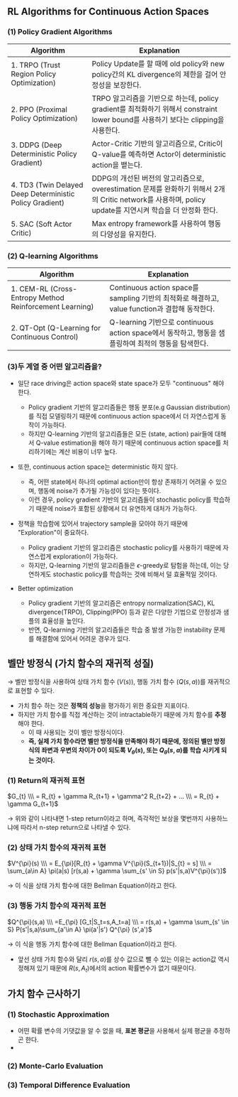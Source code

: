## RL Algorithms for Continuous Action Spaces

### (1) Policy Gradient Algorithms
|Algorithm|Explanation|
|---------|-------------------------|
|1. TRPO (Trust Region Policy Optimization)|Policy Update를 할 때에 old policy와 new policy간의 KL divergence의 제한을 걸어 안정성을 보장한다.|
|2. PPO (Proximal Policy Optimization)|TRPO 알고리즘을 기반으로 하는데, policy gradient를 최적화하기 위해서 constraint lower bound를 사용하기 보다는 clipping을 사용한다.|
|3. DDPG (Deep Deterministic Policy Gradient)|Actor-Critic 기반의 알고리즘으로, Critic이 Q-value를 예측하면 Actor이 deterministic action을 뱉는다.|
|4. TD3 (Twin Delayed Deep Deterministic Policy Gradient)|DDPG의 개선된 버전의 알고리즘으로, overestimation 문제를 완화하기 위해서 2개의 Critic network를 사용하며, policy update를 지연시켜 학습을 더 안정화 한다.|
|5. SAC (Soft Actor Critic)|Max entropy framework를 사용하여 행동의 다양성을 유지한다.|


### (2) Q-learning Algorithms
|Algorithm|Explanation|
|---------|-------------------------|
|1. CEM-RL (Cross-Entropy Method Reinforcement Learning)|Continuous action space를 sampling 기반의 최적화로 해결하고, value function과 결합해 동작한다.|
|2. QT-Opt (Q-Learning for Continuous Control)|Q-learning 기반으로 continuous action space에서 동작하고, 행동을 샘플링하여 최적의 행동을 탐색한다.|


### (3)두 계열 중 어떤 알고리즘을?
- 일단 race driving은 action space와 state space가 모두 "continuous" 해야 한다.
    - Policy gradient 기반의 알고리즘들은 행동 분포(e.g Gaussian distribution)를 직접 모델링하기 때문에 continuous action space에서 더 자연스럽게 동작이 가능하다.
    - 하지만 Q-learning 기반의 알고리즘들은 모든 (state, action) pair들에 대해서 Q-value estimation을 해야 하기 때문에 continuous action space를 처리하기에는 계산 비용이 너무 높다.

- 또한, continuous action space는 deterministic 하지 않다.
    - 즉, 어떤 state에서 하나의 optimal action만이 항상 존재하기 어려울 수 있으며, 행동에 noise가 추가될 가능성이 있다는 뜻이다.
    - 이런 경우, policy gradient 기반의 알고리즘들이 stochastic policy를 학습하기 때문에 noise가 포함된 상황에서 더 유연하게 대처가 가능하다.

- 정책을 학습함에 있어서 trajectory sample을 모아야 하기 때문에 "Exploration"이 중요하다.
    - Policy gradient 기반의 알고리즘은 stochastic policy를 사용하기 때문에 자연스럽게 exploration이 가능하다.
    - 하지만, Q-learning 기반의 알고리즘들은 $\epsilon$-greedy로 탐험을 하는데, 이는 당연하게도 stochastic policy를 학습하는 것에 비해서 덜 효율적일 것이다.

- Better optimization
    - Policy gradient 기반의 알고리즘은 entropy normalization(SAC), KL divergence(TRPO), Clipping(PPO) 등과 같은 다양한 기법으로 안정성과 샘플의 효율성을 높인다.
    - 반면, Q-learning 기반의 알고리즘들은 학습 중 발생 가능한 instability 문제를 해결함에 있어서 어려운 경우가 있다.



## 벨만 방정식 (가치 함수의 재귀적 성질)
$\to$ 벨만 방정식을 사용하여 상태 가치 함수 ($V(s)$), 행동 가치 함수 ($Q(s,a)$)를 재귀적으로 표현할 수 있다.  
- 가치 함수 하는 것은 **정책의 성능**을 평가하기 위한 중요한 지표이다.
- 하지만 가치 함수를 직접 계산하는 것이 intractable하기 때문에 가치 함수를 **추정**해야 한다.
     - 이 때 사용되는 것이 벨만 방정식이다.
     - **즉, 실제 가치 함수라면 벨만 방정식을 만족해야 하기 때문에, 정의된 벨만 방정식의 좌변과 우변의 차이가 0이 되도록 $V_{\theta}(s)$, 또는 $Q_{\theta}(s,a)$를 학습 시키게 되는 것이다.**


### (1) Return의 재귀적 표현
$G_{t} \\\ = R_{t} + \gamma R_{t+1} + \gamma^2 R_{t+2} + ... \\\  = R_{t} + \gamma G_{t+1}$  


$\to$ 위와 같이 나타내면 1-step return이라고 하며, 즉각적인 보상을 몇번까지 사용하느냐에 따라서 n-step return으로 나타낼 수 있다.

### (2) 상태 가치 함수의 재귀적 표현
$V^{\pi}(s) \\\  = E_{\pi}[R_{t} + \gamma V^{\pi}(S_{t+1})|S_{t} = s] \\\ = \sum_{a\in A} \pi(a|s) [r(s,a) + \gamma \sum_{s' \in S} p(s'|s,a)V^{\pi}(s')]$  

$\to$ 이 식을 상태 가치 함수에 대한 Bellman Equation이라고 한다.

### (3) 행동 가치 함수의 재귀적 표현
$Q^{\pi}(s,a) \\\ =E_{\pi} [G_t|S_t=s,A_t=a] \\\ = r(s,a) + \gamma \sum_{s' \in S} P(s'|s,a)\sum_{a'\in A} \pi(a'|s') Q^{\pi} (s',a')$  

$\to$ 이 식을 행동 가치 함수에 대한 Bellman Equation이라고 한다.
- 앞선 상태 가치 함수와 달리 $r(s,a)$를 상수 값으로 뺄 수 있는 이유는 action값 역시 정해져 있기 때문에 $R(s,A_{t})$에서의 action 확률변수가 없기 때문이다.


## 가치 함수 근사하기
### (1) Stochastic Approximation
- 어떤 확률 변수의 기댓값을 알 수 없을 때, **표본 평균**을 사용해서 실제 평균을 추정하곤 한다.
- 

### (2) Monte-Carlo Evaluation


### (3) Temporal Difference Evaluation